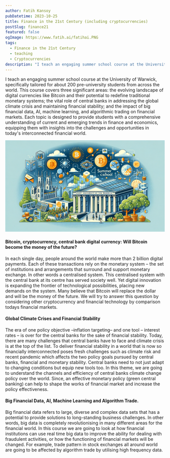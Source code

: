 ```yaml
---
author: Fatih Kansoy
pubDatetime: 2023-10-25
title: Finance in the 21st Century (including cryptocurrencies)
postSlug: finance21
featured: false
ogImage: https://www.fatih.ai/fatihai.PNG
tags:
  - Finance in the 21st Century
  - teaching
  - Cryptocurrencies
description: "I teach an engaging summer school course at the University of Warwick, specifically tailored for about 200 pre-university students from across the world. This course covers three significant areas: the evolving landscape of digital currencies like Bitcoin and their potential to redefine traditional monetary systems; the vital role of central banks in addressing the global climate crisis and maintaining financial stability; and the impact of big financial data, AI, machine learning, and algorithmic trading on financial markets"
---
```


I teach an engaging summer school course at the University of Warwick, specifically tailored for about 200 pre-university students from across the world. This course covers three significant areas: the evolving landscape of digital currencies like Bitcoin and their potential to redefine traditional monetary systems; the vital role of central banks in addressing the global climate crisis and maintaining financial stability; and the impact of big financial data, AI, machine learning, and algorithmic trading on financial markets. Each topic is designed to provide students with a comprehensive understanding of current and emerging trends in finance and economics, equipping them with insights into the challenges and opportunities in today's interconnected financial world.

<small>![EC916 Topics in Global Finance](summerschool.png)</small>

#### Bitcoin, cryptocurrency, central bank digital currency: Will Bitcoin become the money of the future?

In each single day, people around the world make more than 2 billion digital payments. Each of these transactions rely on the monetary system – the set of institutions and arrangements that surround and support monetary exchange. In other words a centralised system. This centralised system with the central bank at its centre has served society well. Yet digital innovation is expanding the frontier of technological possibilities, placing new demands on the system. Many believe that Bitcoin will replace the dollar and will be the money of the future. We will try to answer this question by considering other cryptocurrency and financial technology by comparison todays financial markets.

#### Global Climate Crises and Financial Stability

The era of one policy objective –inflation targeting– and one tool – interest rates – is over for the central banks for the sake of financial stability. Today, there are many challenges that central banks have to face and climate crisis is at the top of the list. To deliver financial stability in a world that is now so financially interconnected poses fresh challenges such as climate risk and recent pandemic which affects the two policy goals pursued by central banks, financial and monetary stability. Central banks need to not just adapt to changing conditions but equip new tools too. In this theme, we are going to understand the channels and efficiency of central banks climate change policy over the world. Since, an effective monetary policy (green central banking) can help to shape the works of financial market and increase the policy effectiveness.

#### Big Financial Data, AI, Machine Learning and Algorithm Trade.

Big financial data refers to large, diverse and complex data sets that has a potential to provide solutions to long-standing business challenges. In other words, big data is completely revolutionising in many different areas for the financial world. In this course we are going to look at how financial institutions can use real time big data to improve the ability for dealing with fraudulent activities, or how the functioning of financial markets will be changed. For example, trade pattern in stock exchanges all around world are going to be affected by algorithm trade by utilising high frequency data.
